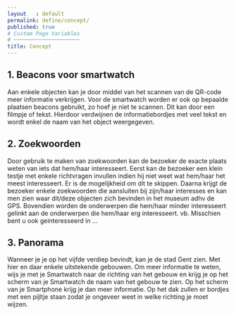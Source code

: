 ```yaml
---
layout   : default
permalink: define/concept/
published: true
# Custom Page Variables
# ─────────────────────
title: Concept
---
```


## 1. Beacons voor smartwatch
Aan enkele objecten kan je door middel van het scannen van de QR-code meer informatie verkrijgen. Voor de smartwatch worden er ook op bepaalde plaatsen beacons gebruikt, zo hoef je niet te scannen.
 Dit kan door een filmpje of tekst. Hierdoor verdwijnen de informatiebordjes met veel tekst en wordt enkel de naam van het object weergegeven.

## 2. Zoekwoorden
Door gebruik te maken van zoekwoorden kan de bezoeker de exacte plaats weten van iets dat hem/haar interesseert. Eerst kan de bezoeker een klein testje met enkele richtvragen invullen indien hij niet weet wat hem/haar het meest interesseert. Er is de mogelijkheid om dit te skippen. Daarna krijgt de bezoeker enkele zoekwoorden die aansluiten bij zijn/haar interesses en kan men zien waar dit/deze objecten zich bevinden in het museum adhv de GPS. Bovendien worden de onderwerpen die hem/haar minder interesseert gelinkt aan de onderwerpen die hem/haar erg interesseert. vb. Misschien bent u ook geinteresseerd in ... 

## 3. Panorama
Wanneer je je op het vijfde verdiep bevindt, kan je de stad Gent zien. Met hier en daar enkele uitstekende gebouwen. Om meer informatie te weten, wijs je met je Smartwatch naar de richting van het gebouw en krijg je op het scherm van je Smartwatch de naam van het gebouw te zien. Op het scherm van je Smartphone krijg je dan meer informatie.
Op het dak zullen er bordjes met een pijltje staan zodat je ongeveer weet in welke richting je moet wijzen.

